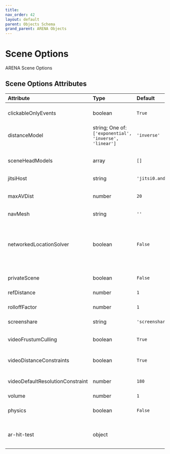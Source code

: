 ```yaml
---
title: 
nav_order: 42
layout: default
parent: Objects Schema
grand_parent: ARENA Objects
---
```



Scene Options
=============


ARENA Scene Options

Scene Options Attributes
-------------------------

|Attribute|Type|Default|Description|Required|
| :--- | :--- | :--- | :--- | :--- |
|clickableOnlyEvents|boolean|```True```|true = publish only mouse events for objects with click-listeners; false = all objects publish mouse events|Yes|
|distanceModel|string; One of: ```['exponential', 'inverse', 'linear']```|```'inverse'```|Algorithm to use to reduce the volume of the audio source as it moves away from the listener|No|
|sceneHeadModels|array|```[]```|Define the default head model(s) for the scene in a list. Users may still choose from the ARENA default list of head models as well.|No|
|jitsiHost|string|```'jitsi0.andrew.cmu.edu:8443'```|Jitsi host used for this scene.|No|
|maxAVDist|number|```20```|Maximum distance between cameras/users until audio and video are cut off. For saving bandwidth on scenes with large amounts of user activity at once|Yes|
|navMesh|string|```''```|Navigation Mesh URL|No|
|networkedLocationSolver|boolean|```False```|ARMarker location solver parameter. By default (networkedLocationSolver=false) clients solve camera location locally when a static marker is detected. When true, publishes marker detections (to realm/g/a/camera-name) and defers all tag solving of client camera to a solver sitting on pubsub.|No|
|privateScene|boolean|```False```|false = scene will be visible; true = scene will not show in listings|Yes|
|refDistance|number|```1```|Distance at which the volume reduction starts taking effect|No|
|rolloffFactor|number|```1```|How quickly the volume is reduced as the source moves away from the listener|No|
|screenshare|string|```'screenshare'```|Name of the 3D object used when sharing desktop|No|
|videoFrustumCulling|boolean|```True```|If false, will disable video frustum culling (video frustum culling stops video from users outside of view)|Yes|
|videoDistanceConstraints|boolean|```True```|If false, will disable video distance constraints (video resolution decreases with distance from users in view)|Yes|
|videoDefaultResolutionConstraint|number|```180```|Sets the default max resolution for all users. Ignored when videoDistanceConstraints = true.|Yes|
|volume|number|```1```|Volume for users in a scene|No|
|physics|boolean|```False```|If true, will load the aframe-physics-system. Required for the following: `dynamic-body`, `impulse`, `collision-listener`.|Yes|
|ar-hit-test|object||A-Frame AR Hit Test Settings. More properties at <a href='https://aframe.io/docs/1.3.0/components/ar-hit-test.html'>https://aframe.io/docs/1.3.0/components/ar-hit-test.html</a>|No|

